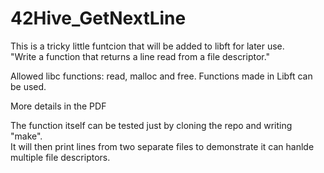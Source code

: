 # 42Hive_GetNextLine

This is a tricky little funtcion that will be added to libft for later use.  
"Write a function that returns a line read from a file descriptor."

Allowed libc functions: read, malloc and free.
Functions made in Libft can be used.

More details in the PDF

The function itself can be tested just by cloning the repo and writing "make".  
It will then print lines from two separate files to demonstrate it can hanlde multiple file descriptors.
